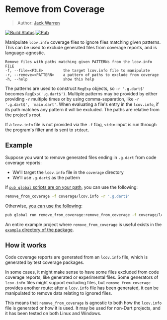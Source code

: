 # Remove from Coverage
> Author: [Jack Warren](https://jackwarren.info)

[![Build Status](https://travis-ci.com/jack-r-warren/remove_from_coverage.svg?branch=master)](https://travis-ci.com/jack-r-warren/remove_from_coverage) [![Pub](https://img.shields.io/pub/v/remove_from_coverage.svg)](https://pub.dartlang.org/packages/remove_from_coverage)

Manipulate `lcov.info` coverage files to ignore files matching given patterns. This can be used to exclude generated files from coverage reports, and is language-agnostic.

```text
Remove files with paths matching given PATTERNs from the lcov.info FILE
-f, --file=<FILE>         the target lcov.info file to manipulate
-r, --remove=<PATTERN>    a pattern of paths to exclude from coverage
-h, --help                show this help
```

The patterns are used to construct `RegExp` objects, so `-r '.g.dart$'` becomes `RegExp('.g.dart$')`. Multiple patterns may be provided by either providing `-r` multiple times or by using comma-separation, like `-r '.g.dart$', 'main.dart'`. When evaluating a file's entry in the `lcov.info`, if its path matches any pattern it will be excluded. The paths are relative from the project's root.

If a `lcov.info` file is not provided via the `-f` flag, `stdin` input is run through the program's filter and is sent to `stdout`.

## Example
Suppose you want to remove generated files ending in `.g.dart` from code coverage reports:

- We'll target the `lcov.info` file in the `coverage` directory
- We'll use `.g.dart$` as the pattern

If [`pub global` scripts are on your path](https://dart.dev/tools/pub/cmd/pub-global#running-a-script-from-your-path), you can use the following:

```bash
remove_from_coverage -f coverage/lcov.info -r '.g.dart$'
```

Otherwise, [you can use the following](https://dart.dev/tools/pub/cmd/pub-global#running-a-script-using-pub-global-run):

```bash
pub global run remove_from_coverage:remove_from_coverage -f coverage/lcov.info -r '.g.dart$'
```

An entire example project where `remove_from_coverage` is useful exists in the [`example` directory of the package](https://github.com/jack-r-warren/remove_from_coverage/tree/master/example).

## How it works
Code coverage reports are generated from an `lcov.info` file, which is generated by test coverage packages. 

In some cases, it might make sense to have some files excluded from code coverage reports, like generated or experimental files. Some generators of `lcov.info` files might support excluding files, but `remove_from_coverage` provides another route: after a `lcov.info` file has been generated, it can be manipulated to remove data relating to ignored files.

This means that `remove_from_coverage` is agnostic to both how the `lcov.info` file is generated or how it is used. It may be used for non-Dart projects, and it has been tested on both Linux and Windows.
